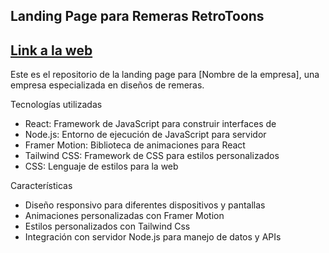 ## Landing Page para Remeras RetroToons
## <a href="https://retrotoons-tees.vercel.app/">Link a la web</a>
<p>Este es el repositorio de la landing page para [Nombre de la empresa], una empresa especializada en diseños de remeras.</p>

Tecnologías utilizadas

- React: Framework de JavaScript para construir interfaces de
- Node.js: Entorno de ejecución de JavaScript para servidor
- Framer Motion: Biblioteca de animaciones para React
- Tailwind CSS: Framework de CSS para estilos personalizados
- CSS: Lenguaje de estilos para la web



Características
- Diseño responsivo para diferentes dispositivos y pantallas
- Animaciones personalizadas con Framer Motion
- Estilos personalizados con Tailwind Css
- Integración con servidor Node.js para manejo de datos y APIs

